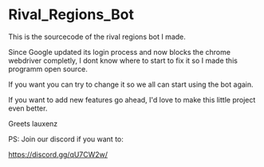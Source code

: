 # Rival_Regions_Bot
This is the sourcecode of the rival regions bot I made.

Since Google updated its login process and now blocks the chrome webdriver completly, I dont know where to start to fix it so I made this programm open source.

If you want you can try to change it so we all can start using the bot again.

If you want to add new features go ahead, I'd love to make this little project even better.

Greets lauxenz

PS: Join our discord if you want to: 

https://discord.gg/qU7CW2w/
